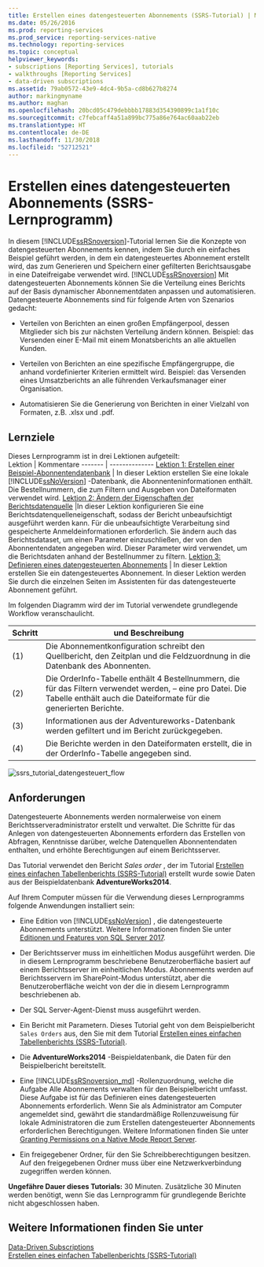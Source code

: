 ```yaml
---
title: Erstellen eines datengesteuerten Abonnements (SSRS-Tutorial) | Microsoft-Dokumentation
ms.date: 05/26/2016
ms.prod: reporting-services
ms.prod_service: reporting-services-native
ms.technology: reporting-services
ms.topic: conceptual
helpviewer_keywords:
- subscriptions [Reporting Services], tutorials
- walkthroughs [Reporting Services]
- data-driven subscriptions
ms.assetid: 79ab0572-43e9-4dc4-9b5a-cd8b627b8274
author: markingmyname
ms.author: maghan
ms.openlocfilehash: 20bcd05c479debbbb17883d354390899c1a1f10c
ms.sourcegitcommit: c7febcaff4a51a899bc775a86e764ac60aab22eb
ms.translationtype: HT
ms.contentlocale: de-DE
ms.lasthandoff: 11/30/2018
ms.locfileid: "52712521"
---
```

# <a name="create-a-data-driven-subscription-ssrs-tutorial"></a>Erstellen eines datengesteuerten Abonnements (SSRS-Lernprogramm)
In diesem [!INCLUDE[ssRSnoversion](../includes/ssrsnoversion-md.md)]-Tutorial lernen Sie die Konzepte von datengesteuerten Abonnements kennen, indem Sie durch ein einfaches Beispiel geführt werden, in dem ein datengesteuertes Abonnement erstellt wird, das zum Generieren und Speichern einer gefilterten Berichtsausgabe in eine Dateifreigabe verwendet wird. 
[!INCLUDE[ssRSnoversion](../includes/ssrsnoversion-md.md)] Mit datengesteuerten Abonnements können Sie die Verteilung eines Berichts auf der Basis dynamischer Abonnementdaten anpassen und automatisieren. Datengesteuerte Abonnements sind für folgende Arten von Szenarios gedacht:  
  
-   Verteilen von Berichten an einen großen Empfängerpool, dessen Mitglieder sich bis zur nächsten Verteilung ändern können. Beispiel: das Versenden einer E-Mail mit einem Monatsberichts an alle aktuellen Kunden.  
  
-   Verteilen von Berichten an eine spezifische Empfängergruppe, die anhand vordefinierter Kriterien ermittelt wird. Beispiel: das Versenden eines Umsatzberichts an alle führenden Verkaufsmanager einer Organisation.
+ Automatisieren Sie die Generierung von Berichten in einer Vielzahl von Formaten, z.B. .xlsx und .pdf.  
  
## <a name="what-you-will-learn"></a>Lernziele  
 Dieses Lernprogramm ist in drei Lektionen aufgeteilt:  
 Lektion | Kommentare
 ------- | --------------
 [Lektion 1: Erstellen einer Beispiel-Abonnentendatenbank](../reporting-services/lesson-1-creating-a-sample-subscriber-database.md) | In dieser Lektion erstellen Sie eine lokale [!INCLUDE[ssNoVersion](../includes/ssnoversion-md.md)] -Datenbank, die Abonnenteninformationen enthält. Die Bestellnummern, die zum Filtern und Ausgeben von Dateiformaten verwendet wird.
[Lektion 2: Ändern der Eigenschaften der Berichtsdatenquelle](../reporting-services/lesson-2-modifying-the-report-data-source-properties.md) |In dieser Lektion konfigurieren Sie eine Berichtsdatenquelleneigenschaft, sodass der Bericht unbeaufsichtigt ausgeführt werden kann. Für die unbeaufsichtigte Verarbeitung sind gespeicherte Anmeldeinformationen erforderlich. Sie ändern auch das Berichtsdataset, um einen Parameter einzuschließen, der von den Abonnentendaten angegeben wird. Dieser Parameter wird verwendet, um die Berichtsdaten anhand der Bestellnummer zu filtern.
 [Lektion 3: Definieren eines datengesteuerten Abonnements](../reporting-services/lesson-3-defining-a-data-driven-subscription.md) | In dieser Lektion erstellen Sie ein datengesteuertes Abonnement. In dieser Lektion werden Sie durch die einzelnen Seiten im Assistenten für das datengesteuerte Abonnement geführt.

 Im folgenden Diagramm wird der im Tutorial verwendete grundlegende Workflow veranschaulicht.

Schritt  |und Beschreibung 
---------|---------
(1)     |  Die Abonnementkonfiguration schreibt den Quellbericht, den Zeitplan und die Feldzuordnung in die Datenbank des Abonnenten.        
(2)     | Die OrderInfo-Tabelle enthält 4 Bestellnummern, die für das Filtern verwendet werden, – eine pro Datei. Die Tabelle enthält auch die Dateiformate für die generierten Berichte.
(3)     | Informationen aus der Adventureworks-Datenbank werden gefiltert und im Bericht zurückgegeben. 
(4)     | Die Berichte werden in den Dateiformaten erstellt, die in der OrderInfo-Tabelle angegeben sind.

 
 
   ![ssrs_tutorial_datengesteuert_flow](../reporting-services/media/ssrs-tutorial-datadriven-flow.png) 
  
## <a name="requirements"></a>Anforderungen  
Datengesteuerte Abonnements werden normalerweise von einem Berichtsserveradministrator erstellt und verwaltet. Die Schritte für das Anlegen von datengesteuerten Abonnements erfordern das Erstellen von Abfragen, Kenntnisse darüber, welche Datenquellen Abonnentendaten enthalten, und erhöhte Berechtigungen auf einem Berichtsserver.  
  
Das Tutorial verwendet den Bericht *Sales order* , der im Tutorial [Erstellen eines einfachen Tabellenberichts &#40;SSRS-Tutorial&#41;](../reporting-services/create-a-basic-table-report-ssrs-tutorial.md) erstellt wurde sowie Daten aus der Beispieldatenbank **AdventureWorks2014**.  
  
Auf Ihrem Computer müssen für die Verwendung dieses Lernprogramms folgende Anwendungen installiert sein:  
  
-   Eine Edition von [!INCLUDE[ssNoVersion](../includes/ssnoversion-md.md)] , die datengesteuerte Abonnements unterstützt. Weitere Informationen finden Sie unter [Editionen und Features von SQL Server 2017](../sql-server/editions-and-components-of-sql-server-2017.md).  
  
-   Der Berichtsserver muss im einheitlichen Modus ausgeführt werden. Die in diesem Lernprogramm beschriebene Benutzeroberfläche basiert auf einem Berichtsserver im einheitlichen Modus. Abonnements werden auf Berichtsservern im SharePoint-Modus unterstützt, aber die Benutzeroberfläche weicht von der die in diesem Lernprogramm beschriebenen ab.  
  
-   Der SQL Server-Agent-Dienst muss ausgeführt werden.  
  
-   Ein Bericht mit Parametern. Dieses Tutorial geht von dem Beispielbericht `Sales Orders` aus, den Sie mit dem Tutorial [Erstellen eines einfachen Tabellenberichts &#40;SSRS-Tutorial&#41;](../reporting-services/create-a-basic-table-report-ssrs-tutorial.md).  
  
-   Die **AdventureWorks2014** -Beispieldatenbank, die Daten für den Beispielbericht bereitstellt.  
  
-   Eine [!INCLUDE[ssRSnoversion_md](../includes/ssrsnoversion-md.md)] -Rollenzuordnung, welche die Aufgabe Alle Abonnements verwalten für den Beispielbericht umfasst. Diese Aufgabe ist für das Definieren eines datengesteuerten Abonnements erforderlich. Wenn Sie als Administrator am Computer angemeldet sind, gewährt die standardmäßige Rollenzuweisung für lokale Administratoren die zum Erstellen datengesteuerter Abonnements erforderlichen Berechtigungen. Weitere Informationen finden Sie unter [Granting Permissions on a Native Mode Report Server](../reporting-services/security/granting-permissions-on-a-native-mode-report-server.md).  
  
-   Ein freigegebener Ordner, für den Sie Schreibberechtigungen besitzen. Auf den freigegebenen Ordner muss über eine Netzwerkverbindung zugegriffen werden können.  
  
**Ungefähre Dauer dieses Tutorials:** 30 Minuten. Zusätzliche 30 Minuten werden benötigt, wenn Sie das Lernprogramm für grundlegende Berichte nicht abgeschlossen haben.  
  
## <a name="see-also"></a>Weitere Informationen finden Sie unter  
[Data-Driven Subscriptions](../reporting-services/subscriptions/data-driven-subscriptions.md)  
[Erstellen eines einfachen Tabellenberichts &#40;SSRS-Tutorial&#41;](../reporting-services/create-a-basic-table-report-ssrs-tutorial.md)
 

